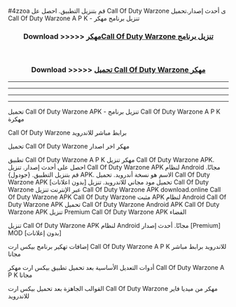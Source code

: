#4zzoa قم بتنزيل التطبيق. احصل عل Call Of Duty Warzone  ى أحدث إصدار.تحميل Call Of Duty Warzone  A P K - تنزيل برنامج مهكر



<div align="center">
<h3>Download >>>>> <a href="https://ar-sites.web.app/?ar= Call Of Duty Warzone ">مهكرCall Of Duty Warzone  تنزيل برنامج</a></h3><br>

<h3>Download >>>>> <a href="https://ar-sites.web.app/?ar= Call Of Duty Warzone ">تحميل Call Of Duty Warzone  مهكر</a></h3>
</div>


----------------------------------------------------------

----------------------------------------------------------

----------------------------------------------------------

----------------------------------------------------------


تحميل Call Of Duty Warzone  APK - تنزيل برنامج Call Of Duty Warzone  A P K مهكرة

Call Of Duty Warzone  برابط مباشر للاندرويد

تحميل Call Of Duty Warzone  مهكر اخر اصدار

تطبيق Call Of Duty Warzone  A P K مهكر
تنزيل Call Of Duty Warzone  APK. احصل على أحدث إصدار.
تنزيل Call Of Duty Warzone  APK لنظام Android مجانًا.
قم بتنزيل التطبيق. {جودول} APK. الاسم هو نسخة أندرويد.
تحميل Call Of Duty Warzone  APK [بدون اعلانات]
تحميل مود مجاني للاندرويد.
تنزيل Call Of Duty Warzone  عبر الإنترنت
تنزيل Call Of Duty Warzone  APK
download.online Call Of Duty Warzone  APK
Call Of Duty Warzone  مثبت APK لنظام Android
Call Of Duty Warzone  APK
تحميل Call Of Duty Warzone  Android APK
Call Of Duty Warzone  APK تنزيل Premium
Call Of Duty Warzone  APK الفضاء

تنزيل Call Of Duty Warzone  APK لنظام Android مجانًا. أحدث إصدار [Premium] MOD [بدون إعلانات]

إضافات تهكير برنامج بيكس ارت Call Of Duty Warzone  A P K للاندرويد برابط مباشر مجانا

أدوات التعديل الأساسية بعد تحميل تطبيق بيكس ارت مهكر Call Of Duty Warzone  A P K مجانا

القوالب الجاهزة بعد تحميل بيكس ارت Call Of Duty Warzone  مهكر من ميديا فاير للاندرويد



